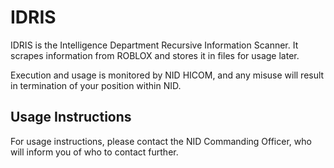 # IDRIS

IDRIS is the Intelligence Department Recursive Information Scanner.
It scrapes information from ROBLOX and stores it in files for usage later.

Execution and usage is monitored by NID HICOM, and any misuse will result in termination of your position within NID.

## Usage Instructions

For usage instructions, please contact the NID Commanding Officer, who will inform you of who to contact further.